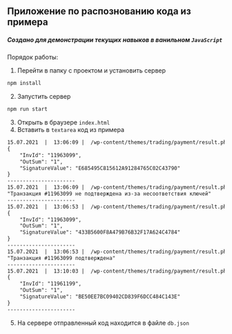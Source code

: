 ## Приложение по распознованию кода из примера
##### Создано для демонстрации текущих навыков в ванильном `JavaScript`

Порядок работы:
1. Перейти в папку с проектом и установить сервер
```bash
npm install
```
2. Запустить сервер
```bash
npm run start
```
3. Открыть в браузере `index.html`
4. Вставить в `textarea` код из примера
```txt
15.07.2021  |  13:06:09 |  /wp-content/themes/trading/payment/result.php?InvId=11963099&OutSum=1&SignatureValue=E685495C815612A91284765C02C43790
{
    "InvId": "11963099",
    "OutSum": "1",
    "SignatureValue": "E685495C815612A91284765C02C43790"
}
----------------------
15.07.2021  |  13:06:09 |  /wp-content/themes/trading/payment/result.php?InvId=11963099&OutSum=1&SignatureValue=E685495C815612A91284765C02C43790
"Транзакция #11963099 не подтверждена из-за несоответствия ключей"
----------------------
15.07.2021  |  13:06:53 |  /wp-content/themes/trading/payment/result.php?InvId=11963099&OutSum=1&SignatureValue=433B5600F8A479B76B32F17A624C4784
{
    "InvId": "11963099",
    "OutSum": "1",
    "SignatureValue": "433B5600F8A479B76B32F17A624C4784"
}
----------------------
15.07.2021  |  13:06:53 |  /wp-content/themes/trading/payment/result.php?InvId=11963099&OutSum=1&SignatureValue=433B5600F8A479B76B32F17A624C4784
"Транзакция #11963099 подтверждена"
----------------------
15.07.2021  |  13:10:03 |  /wp-content/themes/trading/payment/result.php?InvId=11961199&OutSum=1&SignatureValue=BE50EE7BC09402CD839F6DCC484C143E
{
    "InvId": "11961199",
    "OutSum": "1",
    "SignatureValue": "BE50EE7BC09402CD839F6DCC484C143E"
}
----------------------
```
5. На сервере отправленный код находится в файле `db.json`

